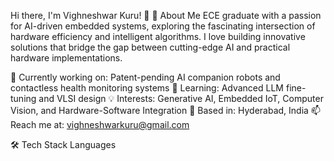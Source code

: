 Hi there, I'm Vighneshwar Kuru! 👋
🚀 About Me
ECE graduate with a passion for AI-driven embedded systems, exploring the fascinating intersection of hardware efficiency and intelligent algorithms. I love building innovative solutions that bridge the gap between cutting-edge AI and practical hardware implementations.

🔭 Currently working on: Patent-pending AI companion robots and contactless health monitoring systems
🌱 Learning: Advanced LLM fine-tuning and VLSI design
💡 Interests: Generative AI, Embedded IoT, Computer Vision, and Hardware-Software Integration
📍 Based in: Hyderabad, India
📫 Reach me at: vighneshwarkuru@gmail.com

🛠️ Tech Stack
Languages
